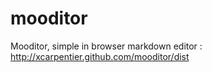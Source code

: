 mooditor
========

Mooditor, simple in browser markdown editor : http://xcarpentier.github.com/mooditor/dist

